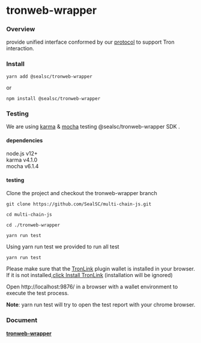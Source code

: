 # tronweb-wrapper

### Overview

provide unified interface conformed by our [protocol](https://github.com/SealSC/multi-chain-js/tree/main/protocol) to support Tron interaction.

### Install

```
yarn add @sealsc/tronweb-wrapper
```
 or 
```
npm install @sealsc/tronweb-wrapper
```    


### Testing
We are using [karma](http://karma-runner.github.io/6.3/intro/configuration.html) & [mocha](https://mochajs.org/) testing @sealsc/tronweb-wrapper SDK .

#### dependencies
node.js v12+   
karma v4.1.0   
mocha v6.1.4   

#### testing

Clone the project and checkout the tronweb-wrapper branch

```
git clone https://github.com/SealSC/multi-chain-js.git

cd multi-chain-js

cd ./tronweb-wrapper

yarn run test

```  

Using yarn run test we provided to run all test
```
yarn run test
```
Please make sure that the [TronLink](https://www.tronlink.org/) plugin wallet is installed in your browser. If it is not installed,[click Install TronLink](https://chrome.google.com/webstore/detail/tronlink%EF%BC%88%E6%B3%A2%E5%AE%9D%E9%92%B1%E5%8C%85%EF%BC%89/ibnejdfjmmkpcnlpebklmnkoeoihofec) (installation will be ignored)   

Open http://localhost:9876/ in a browser with a wallet environment to execute the test process.

**Note**: yarn run test will try to open the test report with your chrome browser.



### Document

**[tronweb-wrapper](https://multi-chain-js-doc.seor.io/en/tronWeb/)**  

